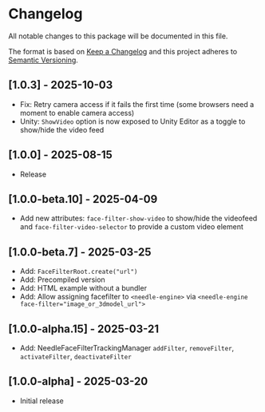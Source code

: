 # Changelog
All notable changes to this package will be documented in this file.

The format is based on [Keep a Changelog](http://keepachangelog.com/en/1.0.0/)
and this project adheres to [Semantic Versioning](http://semver.org/spec/v2.0.0.html).

## [1.0.3] - 2025-10-03
- Fix: Retry camera access if it fails the first time (some browsers need a moment to enable camera access)
- Unity: `ShowVideo` option is now exposed to Unity Editor as a toggle to show/hide the video feed

## [1.0.0] - 2025-08-15
- Release

## [1.0.0-beta.10] - 2025-04-09
- Add new attributes: `face-filter-show-video` to show/hide the videofeed and `face-filter-video-selector` to provide a custom video element

## [1.0.0-beta.7] - 2025-03-25
- Add: `FaceFilterRoot.create("url")`
- Add: Precompiled version
- Add: HTML example without a bundler
- Add: Allow assigning facefilter to `<needle-engine>` via `<needle-engine face-filter="image_or_3dmodel_url">`

## [1.0.0-alpha.15] - 2025-03-21
- Add: NeedleFaceFilterTrackingManager `addFilter`, `removeFilter`, `activateFilter`, `deactivateFilter` 

## [1.0.0-alpha] - 2025-03-20
- Initial release